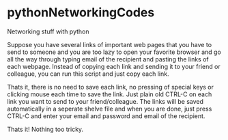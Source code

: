 # pythonNetworkingCodes
Networking stuff with python

Suppose you have several links of important web pages that you have to send to someone and you are too lazy to open your favorite browser and go all the way through typing email of the recipient and pasting the links of each webpage.
Instead of copying each link and sending it to your friend or colleague, you can run this script and just copy each link.

Thats it, there is no need to save each link, no pressing of special keys or clicking mouse each time to save the link.
Just plain old CTRL-C on each link you want to send to your friend/colleague. The links will be saved automatically in a seperate 
shelve file and when you are done, just press CTRL-C and enter your email and password and email of the recipient.

Thats it! 
Nothing too tricky.
